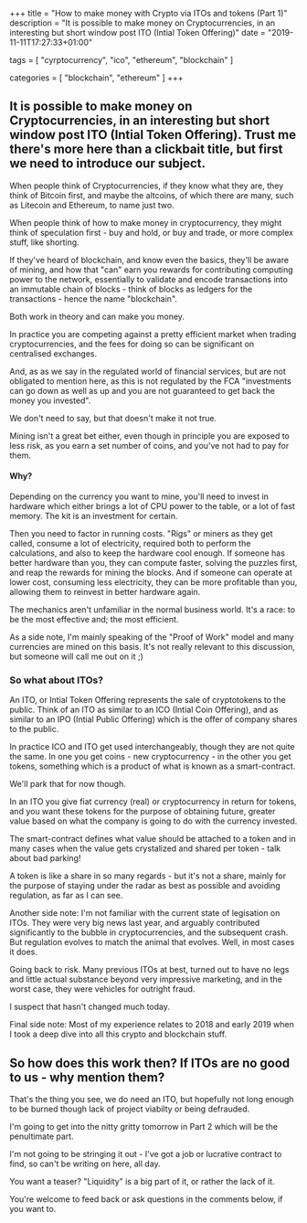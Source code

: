 +++
title = "How to make money with Crypto via ITOs and tokens (Part 1)"
description = "It is possible to make money on Cryptocurrencies, in an interesting but short window post ITO (Intial Token Offering)"
date = "2019-11-11T17:27:33+01:00"

tags = [
    "cyrptocurrency",
    "ico",
	"ethereum",
	"blockchain"
]

categories = [
    "blockchain",
	"ethereum"
]
+++

## It is possible to make money on Cryptocurrencies, in an interesting but short window post ITO (Intial Token Offering). Trust me there's more here than a clickbait title, but first we need to introduce our subject.

When people think of Cryptocurrencies, if they know what they are, they think of Bitcoin first, and maybe the altcoins, of which there are many, such as Litecoin and Ethereum, to name just two.

When people think of how to make money in cryptocurrency, they might think of speculation first - buy and hold, or buy and trade, or more complex stuff, like shorting. 

If they've heard of blockchain, and know even the basics, they'll be aware of mining, and how that "can" earn you rewards for contributing computing power to the network, essentially to validate and encode transactions into an immutable chain of blocks - think of blocks as ledgers for the transactions - hence the name "blockchain".

Both work in theory and can make you money.

In practice you are competing against a pretty efficient market when trading cryptocurrencies, and the fees for doing so can be significant on centralised exchanges.

And, as as we say in the regulated world of financial services, but are not obligated to mention here, as this is not regulated by the FCA "investments can go down as well as up and you are not guaranteed to get back the money you invested". 

We don't need to say, but that doesn't make it not true. 

Mining isn't a great bet either, even though in principle you are exposed to less risk, as you earn a set number of coins, and you've not had to pay for them. 

#### Why?

Depending on the currency you want to mine, you'll need to invest in hardware which either brings a lot of CPU power to the table, or a lot of fast memory. The kit is an investment for certain. 

Then you need to factor in running costs. "Rigs" or miners as they get called, consume a lot of electricity, required both to perform the calculations, and also to keep the hardware cool enough. If someone has better hardware than you, they can compute faster, solving the puzzles first, and reap the rewards for mining the blocks. And if someone can operate at lower cost, consuming less electricity, they can be more profitable than you, allowing them to reinvest in better hardware again.

The mechanics aren't unfamiliar in the normal business world. It's a race: to be the most effective and; the most efficient.

As a side note, I'm mainly speaking of the "Proof of Work" model and many currencies are mined on this basis. It's not really relevant to this discussion, but someone will call me out on it ;)

### So what about ITOs?

An ITO, or Intial Token Offering represents the sale of cryptotokens to the public. Think of an ITO as similar to an ICO (Intial Coin Offering), and as similar to an IPO (Intial Public Offering) which is the offer of company shares to the public.

In practice ICO and ITO get used interchangeably, though they are not quite the same. In one you get coins - new cryptocurrency - in the other you get tokens, something which is a product of what is known as a smart-contract.  

We'll park that for now though.

In an ITO you give fiat currency (real) or cryptocurrency in return for tokens, and you want these tokens for the purpose of obtaining future, greater value based on what the company is going to do with the currency invested. 

The smart-contract defines what value should be attached to a token and in many cases when the value gets crystalized and shared per token - talk about bad parking!

A token is like a share in so many regards - but it's not a share, mainly for the purpose of staying under the radar as best as possible and avoiding regulation, as far as I can see.

Another side note: I'm not familiar with the current state of legisation on ITOs. They were very big news last year, and arguably contributed significantly to the bubble in cryptocurrencies, and the subsequent crash. But regulation evolves to match the animal that evolves. Well, in most cases it does.

Going back to risk. Many previous ITOs at best, turned out to have no legs and little actual substance beyond very impressive marketing, and in the worst case, they were vehicles for outright fraud. 

I suspect that hasn't changed much today.

Final side note: Most of my experience relates to 2018 and early 2019 when I took a deep dive into all this crypto and blockchain stuff.

## So how does this work then? If ITOs are no good to us - why mention them?

That's the thing you see, we do need an ITO, but hopefully not long enough to be burned though lack of project viabilty or being defrauded.

I'm going to get into the nitty gritty tomorrow in Part 2 which will be the penultimate part.

I'm not going to be stringing it out - I've got a job or lucrative contract to find, so can't be writing on here, all day.

You want a teaser? "Liquidity" is a big part of it, or rather the lack of it.

You're welcome to feed back or ask questions in the comments below, if you want to.